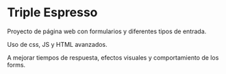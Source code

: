 # Triple Espresso

Proyecto de página web con formularios y diferentes tipos de entrada.

Uso de css, JS y HTML avanzados.

A mejorar tiempos de respuesta, efectos visuales y comportamiento de los forms.
